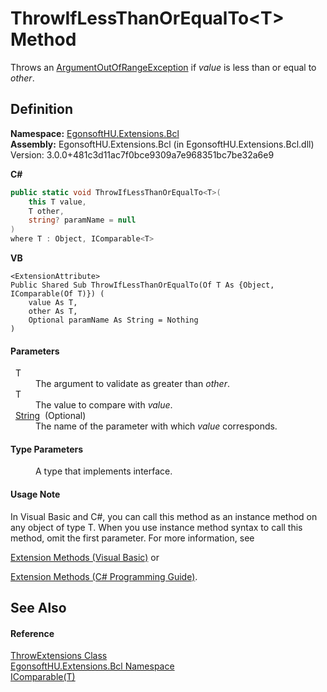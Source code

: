 # ThrowIfLessThanOrEqualTo&lt;T&gt; Method


Throws an <a href="https://learn.microsoft.com/dotnet/api/system.argumentoutofrangeexception" target="_blank" rel="noopener noreferrer">ArgumentOutOfRangeException</a> if *value* is less than or equal to *other*.



## Definition
**Namespace:** <a href="N_EgonsoftHU_Extensions_Bcl.md">EgonsoftHU.Extensions.Bcl</a>  
**Assembly:** EgonsoftHU.Extensions.Bcl (in EgonsoftHU.Extensions.Bcl.dll) Version: 3.0.0+481c3d11ac7f0bce9309a7e968351bc7be32a6e9

**C#**
``` C#
public static void ThrowIfLessThanOrEqualTo<T>(
	this T value,
	T other,
	string? paramName = null
)
where T : Object, IComparable<T>

```
**VB**
``` VB
<ExtensionAttribute>
Public Shared Sub ThrowIfLessThanOrEqualTo(Of T As {Object, IComparable(Of T)}) ( 
	value As T,
	other As T,
	Optional paramName As String = Nothing
)
```



#### Parameters
<dl><dt>  T</dt><dd>The argument to validate as greater than <em>other</em>.</dd><dt>  T</dt><dd>The value to compare with <em>value</em>.</dd><dt>  <a href="https://learn.microsoft.com/dotnet/api/system.string" target="_blank" rel="noopener noreferrer">String</a>  (Optional)</dt><dd>The name of the parameter with which <em>value</em> corresponds.</dd></dl>

#### Type Parameters
<dl><dt /><dd>A type that implements  interface.</dd></dl>

#### Usage Note
In Visual Basic and C#, you can call this method as an instance method on any object of type T. When you use instance method syntax to call this method, omit the first parameter. For more information, see <a href="https://docs.microsoft.com/dotnet/visual-basic/programming-guide/language-features/procedures/extension-methods" target="_blank" rel="noopener noreferrer">

Extension Methods (Visual Basic)</a> or <a href="https://docs.microsoft.com/dotnet/csharp/programming-guide/classes-and-structs/extension-methods" target="_blank" rel="noopener noreferrer">

Extension Methods (C# Programming Guide)</a>.

## See Also


#### Reference
<a href="T_EgonsoftHU_Extensions_Bcl_ThrowExtensions.md">ThrowExtensions Class</a>  
<a href="N_EgonsoftHU_Extensions_Bcl.md">EgonsoftHU.Extensions.Bcl Namespace</a>  
<a href="https://learn.microsoft.com/dotnet/api/system.icomparable-1" target="_blank" rel="noopener noreferrer">IComparable(T)</a>  
